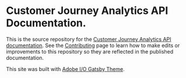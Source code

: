 # Customer Journey Analytics API Documentation.

This is the source repository for the [Customer Journey Analytics API documentation](#). See the [Contributing](.github/CONTRIBUTING.md) page to learn how to make edits or improvements to this repository so they are reflected in the published documentation.

This site was built with [Adobe I/O Gatsby Theme](https://github.com/adobe/gatsby-theme-aio).

<!-- View the [demo](https://adobedocs.github.io/dev-site-documentation-template/) running on Github Pages.  

Follow the [instructions](https://github.com/adobe/gatsby-theme-aio#getting-started) to get started. -->

